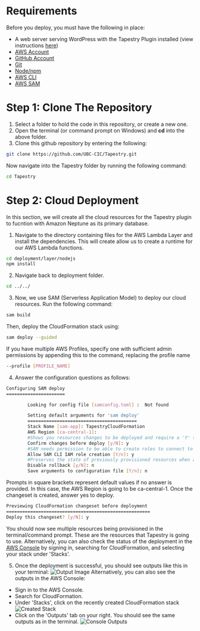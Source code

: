 # Requirements

Before you deploy, you must have the following in place:

* A web server serving WordPress with the Tapestry Plugin installed (view instructions [here](https://github.com/UBC-CIC/tapestry-wp-graphDB#readme))
* [AWS Account](https://aws.amazon.com/account/)
* [GitHub Account](https://github.com/) 
* [Git](https://git-scm.com/book/en/v2/Getting-Started-Installing-Git)
* [Node/npm](https://nodejs.org/en/download/)
* [AWS CLI](https://aws.amazon.com/cli/) 
* [AWS SAM](https://docs.aws.amazon.com/serverless-application-model/latest/developerguide/serverless-sam-cli-install.html) 


# Step 1: Clone The Repository

1. Select a folder to hold the code in this repository, or create a new one.
2. Open the terminal (or command prompt on Windows) and **cd** into the above folder.
3. Clone this github repository by entering the following:
```bash
git clone https://github.com/UBC-CIC/Tapestry.git
```
Now navigate into the Tapestry folder by running the following command:
```bash
cd Tapestry
```

# Step 2: Cloud Deployment

In this section, we will create all the cloud resources for the Tapestry plugin to fucntion with Amazon Neptune as its primary database.

1. Navigate to the directory containing files for the AWS Lambda Layer and install the dependencies. This will create allow us to create a runtime for our AWS Lambda functions.
```bash
cd deployment/layer/nodejs
npm install
```

2. Navigate back to deployment folder.
```bash
cd ../../
```

3. Now, we use SAM (Serverless Application Model) to deploy our cloud resources. Run the following command:
```bash
sam build
```
Then, deploy the CloudFormation stack using:
```bash
sam deploy --guided
```
If you have multiple AWS Profiles, specify one with sufficient admin permissions by appending this to the command, replacing the profile name
```bash
--profile [PROFILE_NAME]
```

4. Answer the configuration questions as follows:
```bash
Configuring SAM deploy
======================

        Looking for config file [samconfig.toml] :  Not found

        Setting default arguments for 'sam deploy'
        =========================================
        Stack Name [sam-app]: TapestryCloudFormation
        AWS Region [ca-central-1]: 
        #Shows you resources changes to be deployed and require a 'Y' to initiate deploy
        Confirm changes before deploy [y/N]: y
        #SAM needs permission to be able to create roles to connect to the resources in your template
        Allow SAM CLI IAM role creation [Y/n]: y
        #Preserves the state of previously provisioned resources when an operation fails
        Disable rollback [y/N]: n
        Save arguments to configuration file [Y/n]: n
```
Prompts in square brackets represent default values if no answer is provided. In this case, the AWS Region is going to be ca-central-1.
Once the changeset is created, answer yes to deploy.
```bash
Previewing CloudFormation changeset before deployment
======================================================
Deploy this changeset? [y/N]: y
```
You should now see multiple resources being provisioned in the terminal/command prompt. These are the resources that Tapestry is going to use. Alternatively, you can also check the status of the deployment in the [AWS Console](https://aws.amazon.com/) by signing in, searching for CloudFormation, and selecting your stack under 'Stacks'.

5. Once the deployment is successful, you should see outputs like this in your terminal:
![Output Image](/images/output.jpg "SAM Output")
Alternatively, you can also see the outputs in the AWS Console:
* Sign in to the AWS Console.
* Search for CloudFormation.
* Under 'Stacks', click on the recently created CloudFormation stack
![Created Stack](/images/created_stack.jpg "Created Stack")
* Click on the 'Outputs' tab on your right. You should see the same outputs as in the terminal.
![Console Outputs](/images/console_outputs.jpg "Console Outputs")

